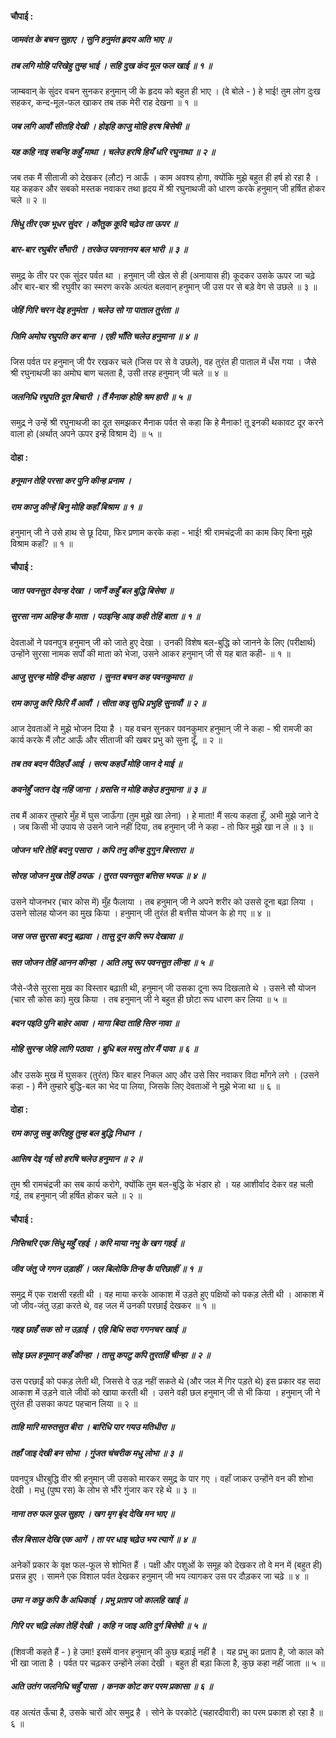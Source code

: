#### चौपाई :

##### जामवंत के बचन सुहाए । सुनि हनुमंत हृदय अति भाए ॥
##### तब लगि मोहि परिखेहु तुम्ह भाई । सहि दुख कंद मूल फल खाई ॥ १ ॥

जाम्बवान् के सुंदर वचन सुनकर हनुमान् जी के हृदय को बहुत ही भाए । (वे बोले - ) हे भाई! तुम लोग दुःख सहकर, कन्द-मूल-फल खाकर तब तक मेरी राह देखना ॥ १ ॥

##### जब लगि आवौं सीतहि देखी । होइहि काजु मोहि हरष बिसेषी ॥
##### यह कहि नाइ सबन्हि कहुँ माथा । चलेउ हरषि हियँ धरि रघुनाथा ॥ २ ॥

जब तक मैं सीताजी को देखकर (लौट) न आऊँ । काम अवश्य होगा, क्योंकि मुझे बहुत ही हर्ष हो रहा है । यह कहकर और सबको मस्तक नवाकर तथा हृदय में श्री रघुनाथजी को धारण करके हनुमान् जी हर्षित होकर चले ॥ २ ॥

##### सिंधु तीर एक भूधर सुंदर । कौतुक कूदि चढ़ेउ ता ऊपर ॥
##### बार-बार रघुबीर सँभारी । तरकेउ पवनतनय बल भारी ॥ ३ ॥

समुद्र के तीर पर एक सुंदर पर्वत था । हनुमान् जी खेल से ही (अनायास ही) कूदकर उसके ऊपर जा चढ़े और बार-बार श्री रघुवीर का स्मरण करके अत्यंत बलवान् हनुमान् जी उस पर से बड़े वेग से उछले ॥ ३ ॥

##### जेहिं गिरि चरन देइ हनुमंता । चलेउ सो गा पाताल तुरंता ॥
##### जिमि अमोघ रघुपति कर बाना । एही भाँति चलेउ हनुमाना ॥ ४ ॥

जिस पर्वत पर हनुमान् जी पैर रखकर चले (जिस पर से वे उछले), वह तुरंत ही पाताल में धँस गया । जैसे श्री रघुनाथजी का अमोघ बाण चलता है, उसी तरह हनुमान् जी चले ॥ ४ ॥

##### जलनिधि रघुपति दूत बिचारी । तैं मैनाक होहि श्रम हारी ॥ ५ ॥

समुद्र ने उन्हें श्री रघुनाथजी का दूत समझकर मैनाक पर्वत से कहा कि हे मैनाक! तू इनकी थकावट दूर करने वाला हो (अर्थात् अपने ऊपर इन्हें विश्राम दे) ॥ ५ ॥

#### दोहा :

##### हनूमान तेहि परसा कर पुनि कीन्ह प्रनाम ।
##### राम काजु कीन्हें बिनु मोहि कहाँ बिश्राम ॥ १ ॥

हनुमान् जी ने उसे हाथ से छू दिया, फिर प्रणाम करके कहा - भाई! श्री रामचंद्रजी का काम किए बिना मुझे विश्राम कहाँ? ॥ १ ॥

#### चौपाई :

##### जात पवनसुत देवन्ह देखा । जानैं कहुँ बल बुद्धि बिसेषा ॥
##### सुरसा नाम अहिन्ह कै माता । पठइन्हि आइ कही तेहिं बाता ॥ १ ॥

देवताओं ने पवनपुत्र हनुमान् जी को जाते हुए देखा । उनकी विशेष बल-बुद्धि को जानने के लिए (परीक्षार्थ) उन्होंने सुरसा नामक सर्पों की माता को भेजा, उसने आकर हनुमान् जी से यह बात कही- ॥ १ ॥

##### आजु सुरन्ह मोहि दीन्ह अहारा । सुनत बचन कह पवनकुमारा ॥
##### राम काजु करि फिरि मैं आवौं । सीता कइ सुधि प्रभुहि सुनावौं ॥ २ ॥

आज देवताओं ने मुझे भोजन दिया है । यह वचन सुनकर पवनकुमार हनुमान् जी ने कहा - श्री रामजी का कार्य करके मैं लौट आऊँ और सीताजी की खबर प्रभु को सुना दूँ, ॥ २ ॥

##### तब तव बदन पैठिहउँ आई । सत्य कहउँ मोहि जान दे माई ॥
##### कवनेहुँ जतन देइ नहिं जाना । ग्रससि न मोहि कहेउ हनुमाना ॥ ३ ॥

तब मैं आकर तुम्हारे मुँह में घुस जाऊँगा (तुम मुझे खा लेना) । हे माता! मैं सत्य कहता हूँ, अभी मुझे जाने दे । जब किसी भी उपाय से उसने जाने नहीं दिया, तब हनुमान् जी ने कहा - तो फिर मुझे खा न ले ॥ ३ ॥

##### जोजन भरि तेहिं बदनु पसारा । कपि तनु कीन्ह दुगुन बिस्तारा ॥
##### सोरह जोजन मुख तेहिं ठयऊ । तुरत पवनसुत बत्तिस भयऊ ॥ ४ ॥

उसने योजनभर (चार कोस में) मुँह फैलाया । तब हनुमान् जी ने अपने शरीर को उससे दूना बढ़ा लिया । उसने सोलह योजन का मुख किया । हनुमान् जी तुरंत ही बत्तीस योजन के हो गए ॥ ४ ॥

##### जस जस सुरसा बदनु बढ़ावा । तासु दून कपि रूप देखावा ॥
##### सत जोजन तेहिं आनन कीन्हा । अति लघु रूप पवनसुत लीन्हा ॥ ५ ॥

जैसे-जैसे सुरसा मुख का विस्तार बढ़ाती थी, हनुमान् जी उसका दूना रूप दिखलाते थे । उसने सौ योजन (चार सौ कोस का) मुख किया । तब हनुमान् जी ने बहुत ही छोटा रूप धारण कर लिया ॥ ५ ॥

##### बदन पइठि पुनि बाहेर आवा । मागा बिदा ताहि सिरु नावा ॥
##### मोहि सुरन्ह जेहि लागि पठावा । बुधि बल मरमु तोर मैं पावा ॥ ६ ॥

और उसके मुख में घुसकर (तुरंत) फिर बाहर निकल आए और उसे सिर नवाकर विदा माँगने लगे । (उसने कहा - ) मैंने तुम्हारे बुद्धि-बल का भेद पा लिया, जिसके लिए देवताओं ने मुझे भेजा था ॥ ६ ॥

#### दोहा :

##### राम काजु सबु करिहहु तुम्ह बल बुद्धि निधान ।
##### आसिष देइ गई सो हरषि चलेउ हनुमान ॥ २ ॥

तुम श्री रामचंद्रजी का सब कार्य करोगे, क्योंकि तुम बल-बुद्धि के भंडार हो । यह आशीर्वाद देकर वह चली गई, तब हनुमान् जी हर्षित होकर चले ॥ २ ॥

#### चौपाई :

##### निसिचरि एक सिंधु महुँ रहई । करि माया नभु के खग गहई ॥
##### जीव जंतु जे गगन उड़ाहीं । जल बिलोकि तिन्ह कै परिछाहीं ॥ १ ॥

समुद्र में एक राक्षसी रहती थी । वह माया करके आकाश में उड़ते हुए पक्षियों को पकड़ लेती थी । आकाश में जो जीव-जंतु उड़ा करते थे, वह जल में उनकी परछाईं देखकर ॥ १ ॥

##### गहइ छाहँ सक सो न उड़ाई । एहि बिधि सदा गगनचर खाई ॥
##### सोइ छल हनूमान् कहँ कीन्हा । तासु कपटु कपि तुरतहिं चीन्हा ॥ २ ॥

उस परछाईं को पकड़ लेती थी, जिससे वे उड़ नहीं सकते थे (और जल में गिर पड़ते थे) इस प्रकार वह सदा आकाश में उड़ने वाले जीवों को खाया करती थी । उसने वही छल हनुमान् जी से भी किया । हनुमान् जी ने तुरंत ही उसका कपट पहचान लिया ॥ २ ॥

##### ताहि मारि मारुतसुत बीरा । बारिधि पार गयउ मतिधीरा ॥
##### तहाँ जाइ देखी बन सोभा । गुंजत चंचरीक मधु लोभा ॥ ३ ॥

पवनपुत्र धीरबुद्धि वीर श्री हनुमान् जी उसको मारकर समुद्र के पार गए । वहाँ जाकर उन्होंने वन की शोभा देखी । मधु (पुष्प रस) के लोभ से भौंरे गुंजार कर रहे थे ॥ ३ ॥

##### नाना तरु फल फूल सुहाए । खग मृग बृंद देखि मन भाए ॥
##### सैल बिसाल देखि एक आगें । ता पर धाइ चढ़ेउ भय त्यागें ॥ ४ ॥

अनेकों प्रकार के वृक्ष फल-फूल से शोभित हैं । पक्षी और पशुओं के समूह को देखकर तो वे मन में (बहुत ही) प्रसन्न हुए । सामने एक विशाल पर्वत देखकर हनुमान् जी भय त्यागकर उस पर दौड़कर जा चढ़े ॥ ४ ॥

##### उमा न कछु कपि कै अधिकाई । प्रभु प्रताप जो कालहि खाई ॥
##### गिरि पर चढ़ि लंका तेहिं देखी । कहि न जाइ अति दुर्ग बिसेषी ॥ ५ ॥

(शिवजी कहते हैं - ) हे उमा! इसमें वानर हनुमान् की कुछ बड़ाई नहीं है । यह प्रभु का प्रताप है, जो काल को भी खा जाता है । पर्वत पर चढ़कर उन्होंने लंका देखी । बहुत ही बड़ा किला है, कुछ कहा नहीं जाता ॥ ५ ॥

##### अति उतंग जलनिधि चहुँ पासा । कनक कोट कर परम प्रकासा ॥ ६ ॥

वह अत्यंत ऊँचा है, उसके चारों ओर समुद्र है । सोने के परकोटे (चहारदीवारी) का परम प्रकाश हो रहा है ॥ ६ ॥